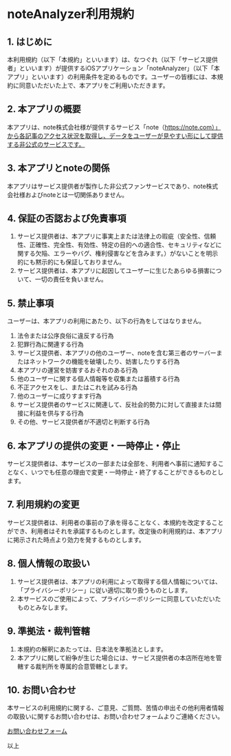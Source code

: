 # noteAnalyzer利用規約

## 1. はじめに
本利用規約（以下「本規約」といいます）は、なつぐれ（以下「サービス提供者」といいます）が提供するiOSアプリケーション「noteAnalyzer」（以下「本アプリ」といいます）の利用条件を定めるものです。ユーザーの皆様には、本規約に同意いただいた上で、本アプリをご利用いただきます。

## 2. 本アプリの概要
本アプリは、note株式会社様が提供するサービス「note（https://note.com）」から各記事のアクセス状況を取得し、データをユーザーが見やすい形にして提供する非公式のサービスです。

## 3. 本アプリとnoteの関係
本アプリはサービス提供者が製作した非公式ファンサービスであり、note株式会社様およびnoteとは一切関係ありません。

## 4. 保証の否認および免責事項
1. サービス提供者は、本アプリに事実上または法律上の瑕疵（安全性、信頼性、正確性、完全性、有効性、特定の目的への適合性、セキュリティなどに関する欠陥、エラーやバグ、権利侵害などを含みます。）がないことを明示的にも黙示的にも保証しておりません。
2. サービス提供者は、本アプリに起因してユーザーに生じたあらゆる損害について、一切の責任を負いません。

## 5. 禁止事項
ユーザーは、本アプリの利用にあたり、以下の行為をしてはなりません。
1. 法令または公序良俗に違反する行為
2. 犯罪行為に関連する行為
3. サービス提供者、本アプリの他のユーザー、noteを含む第三者のサーバーまたはネットワークの機能を破壊したり、妨害したりする行為
4. 本アプリの運営を妨害するおそれのある行為
5. 他のユーザーに関する個人情報等を収集または蓄積する行為
6. 不正アクセスをし、またはこれを試みる行為
7. 他のユーザーに成りすます行為
8. サービス提供者のサービスに関連して、反社会的勢力に対して直接または間接に利益を供与する行為
9. その他、サービス提供者が不適切と判断する行為

## 6. 本アプリの提供の変更・一時停止・停止
サービス提供者は、本サービスの一部または全部を、利用者へ事前に通知することなく、いつでも任意の理由で変更・一時停止・終了することができるものとします。

## 7. 利用規約の変更
サービス提供者は、利用者の事前の了承を得ることなく、本規約を改定することができ、利用者はそれを承諾するものとします。改定後の利用規約は、本アプリに掲示された時点より効力を発するものとします。

## 8. 個人情報の取扱い
1. サービス提供者は、本アプリの利用によって取得する個人情報については、「プライバシーポリシー」に従い適切に取り扱うものとします。
2. 本サービスのご使用によって、プライバシーポリシーに同意していただいたものとみなします。

## 9. 準拠法・裁判管轄
1. 本規約の解釈にあたっては、日本法を準拠法とします。
2. 本アプリに関して紛争が生じた場合には、サービス提供者の本店所在地を管轄する裁判所を専属的合意管轄とします。

## 10. お問い合わせ
本サービスの利用規約に関する、ご意見、ご質問、苦情の申出その他利用者情報の取扱いに関するお問い合わせは、お問い合わせフォームよりご連絡ください。

[お問い合わせフォーム](https://forms.gle/Tceg32xcH8avj8qy5)

以上
